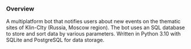 ### Overview
A multiplatform bot that notifies users about new events on the thematic sites of Klin-CIty (Russia, Moscow region).
The bot uses an SQL database to store and sort data by various parameters.
Written in Python 3.10 with SQLite and PostgreSQL for data storage.
